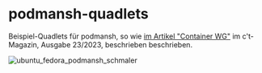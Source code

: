 # podmansh-quadlets

Beispiel-Quadlets für podmansh, so wie [im Artikel "Container WG"](https://www.heise.de/select/ct/2023/23/2323608544332161188) im c't-Magazin, Ausgabe 23/2023, beschrieben beschrieben.

![ubuntu_fedora_podmansh_schmaler](https://github.com/ndi-ct/podmansh-quadlets/assets/78471292/48060c92-811b-4572-8eb9-9eb3e1a2fc7f)

